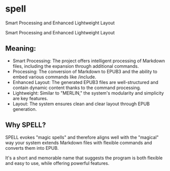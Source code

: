 # spell
Smart Processing and Enhanced Lightweight Layout

Smart Processing and Enhanced Lightweight Layout

## Meaning:
- Smart Processing: The project offers intelligent processing of Markdown files, including the expansion through additional commands.
- Processing: The conversion of Markdown to EPUB3 and the ability to embed various commands like /include.
- Enhanced Layout: The generated EPUB3 files are well-structured and contain dynamic content thanks to the command processing.
- Lightweight: Similar to "MERLIN," the system's modularity and simplicity are key features.
- Layout: The system ensures clean and clear layout through EPUB generation.

## Why SPELL?
SPELL evokes "magic spells" and therefore aligns well with the "magical" way your system extends Markdown files with flexible commands and converts them into EPUB.

It's a short and memorable name that suggests the program is both flexible and easy to use, while offering powerful features.